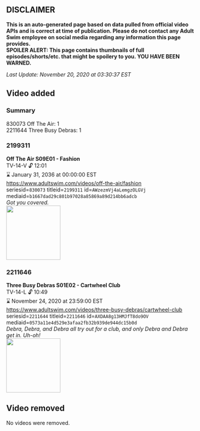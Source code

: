 ## DISCLAIMER
**This is an auto-generated page based on data pulled from official video APIs and is correct at time of publication. Please do not contact any Adult Swim employee on social media regarding any information this page provides.**  
**SPOILER ALERT: This page contains thumbnails of full episodes/shorts/etc. that might be spoilery to you. YOU HAVE BEEN WARNED.**  

_Last Update: November 20, 2020 at 03:30:37 EST_
## Video added
### Summary
830073 Off The Air: 1  
2211644 Three Busy Debras: 1  
### 2199311
**Off The Air S09E01 - Fashion**  
TV-14-V 🔓 12:01  
⌛ January 31, 2036 at 00:00:00 EST  
https://www.adultswim.com/videos/off-the-air/fashion  
seriesid=`830073` titleid=`2199311` id=`AWzezmVj4aLemgzOLGVj` mediaid=`b1667dad29c801b97028a85869a89d214bb6adcb`  
_Got you covered._  
<a href="https://media.cdn.adultswim.com/uploads/20190829/thumbnails/2_198291616347-offtheair_901_dup-20190829.jpg"><img src="https://media.cdn.adultswim.com/uploads/20190829/thumbnails/2_198291616347-offtheair_901_dup-20190829.jpg" height="144px" /></a>
### 2211646
**Three Busy Debras S01E02 - Cartwheel Club**  
TV-14-L 🔓 10:49  
⌛ November 24, 2020 at 23:59:00 EST  
https://www.adultswim.com/videos/three-busy-debras/cartwheel-club  
seriesid=`2211644` titleid=`2211646` id=`AXDAA8g13HMJfT8do9OV` mediaid=`0573a11e4d529e3afaa2fb32b939de944dc15b0d`  
_Debra, Debra, and Debra all try out for a club, and only Debra and Debra get in. Uh-oh!_  
<a href="https://media.cdn.adultswim.com/uploads/20200309/thumbnails/2_20391157138-ThreeBusyDebras_102_dup-20191121.jpg"><img src="https://media.cdn.adultswim.com/uploads/20200309/thumbnails/2_20391157138-ThreeBusyDebras_102_dup-20191121.jpg" height="144px" /></a>
## Video removed
No videos were removed.  

